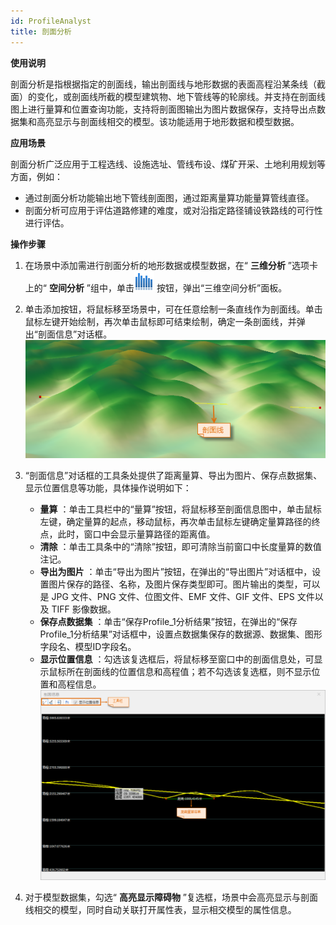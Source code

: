 ```yaml
---
id: ProfileAnalyst
title: 剖面分析
---
```

**使用说明**

剖面分析是指根据指定的剖面线，输出剖面线与地形数据的表面高程沿某条线（截面）的变化，或剖面线所截的模型建筑物、地下管线等的轮廓线。并支持在剖面线图上进行量算和位置查询功能，支持将剖面图输出为图片数据保存，支持导出点数据集和高亮显示与剖面线相交的模型。该功能适用于地形数据和模型数据。

**应用场景**

剖面分析广泛应用于工程选线、设施选址、管线布设、煤矿开采、土地利用规划等方面，例如：

  * 通过剖面分析功能输出地下管线剖面图，通过距离量算功能量算管线直径。
  * 剖面分析可应用于评估道路修建的难度，或对沿指定路径铺设铁路线的可行性进行评估。

**操作步骤**

  1. 在场景中添加需进行剖面分析的地形数据或模型数据，在“ **三维分析** ”选项卡上的“ **空间分析** ”组中，单击![](img/Image_Profile.large.png) 按钮，弹出“三维空间分析”面板。
  2. 单击添加按钮，将鼠标移至场景中，可在任意绘制一条直线作为剖面线。单击鼠标左键开始绘制，再次单击鼠标即可结束绘制，确定一条剖面线，并弹出“剖面信息”对话框。  
![](img/ProfileLine.png)  

  3. “剖面信息”对话框的工具条处提供了距离量算、导出为图片、保存点数据集、显示位置信息等功能，具体操作说明如下： 
       * **量算** ：单击工具栏中的“量算”按钮，将鼠标移至剖面信息图中，单击鼠标左键，确定量算的起点，移动鼠标，再次单击鼠标左键确定量算路径的终点，此时，窗口中会显示量算路径的距离值。
       * **清除** ：单击工具条中的“清除”按钮，即可清除当前窗口中长度量算的数值注记。
       * **导出为图片** ：单击“导出为图片”按钮，在弹出的“导出图片”对话框中，设置图片保存的路径、名称，及图片保存类型即可。图片输出的类型，可以是 JPG 文件、PNG 文件、位图文件、EMF 文件、GIF 文件、EPS 文件以及 TIFF 影像数据。
       * **保存点数据集** ：单击“保存Profile_1分析结果”按钮，在弹出的“保存Profile_1分析结果”对话框中，设置点数据集保存的数据源、数据集、图形字段名、模型ID字段名。
       * **显示位置信息** ：勾选该复选框后，将鼠标移至窗口中的剖面信息处，可显示鼠标所在剖面线的位置信息和高程值；若不勾选该复选框，则不显示位置和高程信息。  
![图：“剖面信息”对话框](img/ProfileResult.png)  

  4. 对于模型数据集，勾选“ **高亮显示障碍物** ”复选框，场景中会高亮显示与剖面线相交的模型，同时自动关联打开属性表，显示相交模型的属性信息。
